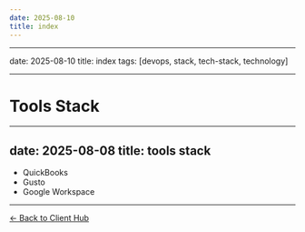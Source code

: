 ```yaml
---
date: 2025-08-10
title: index
---
```

---
date: 2025-08-10
title: index
tags: [devops, stack, tech-stack, technology]

---
# Tools Stack

---
date: 2025-08-08
title: tools stack
---
- QuickBooks
- Gusto
- Google Workspace

---
[← Back to Client Hub](https://www.builtbyrays.com/Client-Vault/portal)

